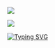 ![](https://count.getloli.com/get/@LanluZ?theme=rule34)

![](https://cdn.jsdelivr.net/gh/LanluZ/LanluZ@output/github-contribution-grid-snake.svg)

[![Typing SVG](https://readme-typing-svg.demolab.com?font=Fira+Code&pause=1000&color=288CB8&width=435&lines=%E8%BF%99%E4%B8%AA%E4%BA%BA%E5%BE%88%E6%87%92%EF%BC%8C%E4%BB%96%E4%BB%80%E4%B9%88%E4%B9%9F%E6%B2%A1%E6%9C%89%E7%95%99%E4%B8%8B)](https://git.io/typing-svg)

